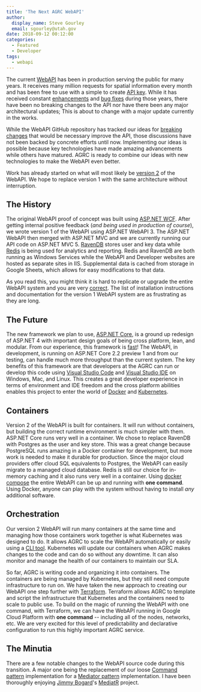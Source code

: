 ```yaml
---
title: 'The Next AGRC WebAPI'
author:
  display_name: Steve Gourley
  email: sgourley@utah.gov
date: 2018-09-12 00:12:00
categories:
  - Featured
  - Developer
tags:
  - webapi
---
```


The current [WebAPI](https://api.mapserv.utah.gov) has been in production serving the public for many years. It receives many million requests for spatial information every month and has been free to use with a simple to create [API key](https://developer.mapserv.utah.gov/StartupGuide). While it has received constant [enhancements](https://github.com/agrc/api.mapserv.utah.gov/issues?q=is%3Aissue+sort%3Aupdated-desc+is%3Aclosed+label%3Aenhancement) and [bug fixes](https://github.com/agrc/api.mapserv.utah.gov/issues?q=is%3Aissue+sort%3Aupdated-desc+is%3Aclosed+label%3Abug) during those years, there have been no breaking changes to the API nor have there been any major architectural updates; This is about to change with a major update currently in the works.

While the WebAPI GitHub repository has tracked our ideas for [breaking changes](https://github.com/agrc/api.mapserv.utah.gov/issues?q=is%3Aissue+is%3Aopen+sort%3Aupdated-desc+label%3Av2.0.0) that would be necessary improve the API, those discussions have not been backed by concrete efforts until now. Implementing our ideas is possible because key technologies have made amazing advancements while others have matured. AGRC is ready to combine our ideas with new technologies to make the WebAPI even better.

Work has already started on what will most likely be [version 2](https://github.com/agrc/api.mapserv.utah.gov/tree/development) of the WebAPI. We hope to replace version 1 with the same architecture without interruption.

## The History

The original WebAPI proof of concept was built using [ASP.NET WCF](https://docs.microsoft.com/en-us/dotnet/framework/wcf/whats-wcf). After getting internal positive feedback (_and being used in production of course_), we wrote version 1 of the WebAPI using ASP.NET WebAPI 3. The ASP.NET WebAPI then merged with ASP.NET MVC and we are currently running our API code on ASP.NET MVC 5. [RavenDB](https://ravendb.net/) stores user and key data while [Redis](https://redis.io) is being used for analytics and reporting. Redis and RavenDB are both running as Windows Services while the WebAPI and Developer websites are hosted as separate sites in IIS. Supplemental data is cached from storage in Google Sheets, which allows for easy modifications to that data.

As you read this, you might think it is hard to replicate or upgrade the entire WebAPI system and you are very [correct](https://github.com/agrc/api.mapserv.utah.gov/wiki). The list of installation instructions and documentation for the version 1 WebAPI system are as frustrating as they are long.

## The Future

The new framework we plan to use, [ASP.NET Core](https://docs.microsoft.com/en-us/aspnet/core/?view=aspnetcore-2.1), is a ground up redesign of ASP.NET 4 with important design goals of being cross platform, lean, and modular. From our experience, this framework is [fast](https://www.techempower.com/benchmarks/#section=data-r16&hw=ph&test=plaintext)! The WebAPI, in development, is running on ASP.NET Core 2.2 preview 1 and from our testing, can handle much more throughput than the current system. The key benefits of this framework are that developers at the AGRC can run or develop this code using [Visual Studio Code](https://code.visualstudio.com/) and [Visual Studio IDE](https://visualstudio.microsoft.com/) on Windows, Mac, and Linux. This creates a great developer experience in terms of environment and IDE freedom and the cross platform abilities enables this project to enter the world of [Docker](https://www.docker.com/) and [Kubernetes](https://kubernetes.io/).

## Containers

Version 2 of the WebAPI is built for containers. It will run without containers, but building the correct runtime environment is much simpler with them. ASP.NET Core runs very well in a container. We chose to replace RavenDB with Postgres as the user and key store. This was a great change because PostgreSQL runs amazing in a Docker container for development, but more work is needed to make it durable for production. Since the major cloud providers offer cloud SQL equivalents to Postgres, the WebAPI can easily migrate to a managed cloud database. Redis is still our choice for in-memory caching and it also runs very well in a container. Using [docker compose](https://docs.docker.com/compose/) the entire WebAPI can be up and running with **one command**. Using Docker, anyone can play with the system without having to install _any_ additional software.

## Orchestration

 Our version 2 WebAPI will run many containers at the same time and managing how those containers work together is what Kubernetes was designed to do. It allows AGRC to scale the WebAPI automatically or easily using a [CLI tool](https://kubernetes.io/docs/tasks/tools/install-kubectl/). Kubernetes will update our containers when AGRC makes changes to the code and can do so without any downtime. It can also monitor and manage the health of our containers to maintain our SLA.

 So far, AGRC is writing code and organizing it into containers. The containers are being managed by Kubernetes, but they still need compute infrastructure to run on. We have taken the new approach to creating our WebAPI one step further with [Terraform](https://www.terraform.io/). Terraform allows AGRC to template and script the infrastructure that Kubernetes and the containers need to scale to public use. To build on the magic of running the WebAPI with one command, with Terraform, we can have the WebAPI running in Google Cloud Platform with **one command** -- including all of the nodes, networks, etc. We are very excited for this level of predictability and declarative configuration to run this highly important AGRC service.

 ## The Minutia

 There are a few notable changes to the WebAPI source code during this transition. A major one being the replacement of our loose [Command pattern](http://www.blackwasp.co.uk/Command.aspx) implementation for a [Mediator pattern](http://www.blackwasp.co.uk/Mediator.aspx) implementation. I have been thoroughly enjoying [Jimmy Bogard](https://github.com/jbogard)'s [MediatR](https://github.com/jbogard/MediatR) project.
